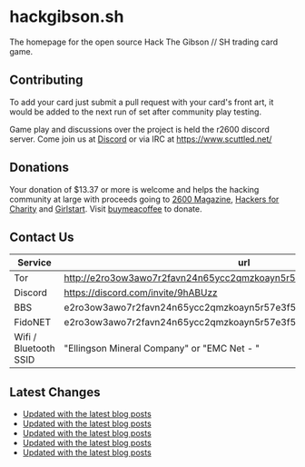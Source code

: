 # hackgibson.sh
The homepage for the open source Hack The Gibson // SH trading card game.


## Contributing

To add your card just submit a pull request with your card's front art, it would be added to the next run of set after community play testing.

Game play and discussions over the project is held the r2600 discord server. Come join us at [Discord](https://discord.com/invite/9hABUzz) or via IRC at https://www.scuttled.net/


## Donations

Your donation of $13.37 or more is welcome and helps the hacking community at large with proceeds going to [2600 Magazine](https://2600.com/), [Hackers for Charity](https://hackersforcharity.org) and [Girlstart](https://girlstart.org).  Visit [buymeacoffee](https://www.buymeacoffee.com/hackgibson.sh) to donate.


## Contact Us

Service | url
-|-
Tor | http://e2ro3ow3awo7r2favn24n65ycc2qmzkoayn5r57e3f56nvjwdcgg32ad.onion
Discord | https://discord.com/invite/9hABUzz
BBS | e2ro3ow3awo7r2favn24n65ycc2qmzkoayn5r57e3f56nvjwdcgg32ad.onion:23
FidoNET | e2ro3ow3awo7r2favn24n65ycc2qmzkoayn5r57e3f56nvjwdcgg32ad.onion:24554
Wifi / Bluetooth SSID | "Ellingson Mineral Company" or "EMC Net - <fidonet address>"

## Latest Changes
<!-- BLOG-POST-LIST:START -->
- [Updated with the latest blog posts](https://github.com/DFW2600/hackgibson.sh/commit/437a245da01c2ebf36539e914a6f8cc62f725b14)
- [Updated with the latest blog posts](https://github.com/DFW2600/hackgibson.sh/commit/b52a7e6f4c3872c864bedcde33d6c0b5f27cbce1)
- [Updated with the latest blog posts](https://github.com/DFW2600/hackgibson.sh/commit/dff9929c9dc13080ec9f32e98a7dae2c3f9ee16d)
- [Updated with the latest blog posts](https://github.com/DFW2600/hackgibson.sh/commit/f0fc8d8704eeb9e476b03d54392c6d7cbf4c0379)
- [Updated with the latest blog posts](https://github.com/DFW2600/hackgibson.sh/commit/6bbe5cab58363fc3a5e74838effd57780a877e9e)
<!-- BLOG-POST-LIST:END -->
